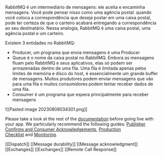 RabbitMQ é um intermediário de mensagens: ele aceita e encaminha mensagens. Você pode pensar nisso como uma agência postal: quando você coloca a correspondência que deseja postar em uma caixa postal, pode ter certeza de que o carteiro acabará entregando a correspondência ao seu destinatário. Nessa analogia, RabbitMQ é uma caixa postal, uma agência postal e um carteiro.

Existem 3 entidades no RabbitMQ:
- Producer, um programa que envia mensagens é uma Producer
- Queue é o nome da caixa postal no RabbitMQ. Embora as mensagens fluam pelo RabbitMQ e seus aplicativos, elas só podem ser armazenadas dentro de uma fila. Uma fila é limitada apenas pelos limites de memória e disco do host, é essencialmente um grande buffer de mensagens. Muitos produtores podem enviar mensagens que vão para uma fila e muitos consumidores podem tentar receber dados de uma fila.
- Consumer é um programa que espera principalmente para receber mensagens

![[Pasted image 20230808034301.png]]

Please take a look at the rest of the [documentation](https://www.rabbitmq.com/documentation.html) before going live with your app. We particularly recommend the following guides: [Publisher Confirms and Consumer Acknowledgements](https://www.rabbitmq.com/confirms.html), [Production Checklist](https://www.rabbitmq.com/production-checklist.html) and [Monitoring](https://www.rabbitmq.com/monitoring.html).



[[Dispatch]]
[[Message durability]]
[[Message acknowledgment]]
[[Exchanges]]
[[Exchanges]]
[[Remote Call Response]]